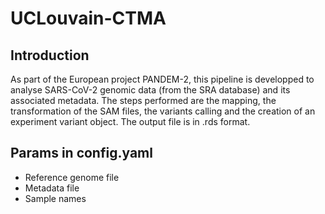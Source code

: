 # UCLouvain-CTMA

## Introduction

As part of the European project PANDEM-2, this pipeline is developped to analyse SARS-CoV-2 genomic data (from the SRA database) and its associated metadata. The steps performed are the mapping, the transformation of the SAM files, the variants calling and the creation of an experiment variant object. The output file is in .rds format.

## Params in config.yaml

- Reference genome file
- Metadata file 
- Sample names 
